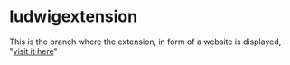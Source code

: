# ludwigextension

This is the branch where the extension, in form of a website is displayed, "[visit it here](https://kendalldoescoding.gq/ludwigextension)"
